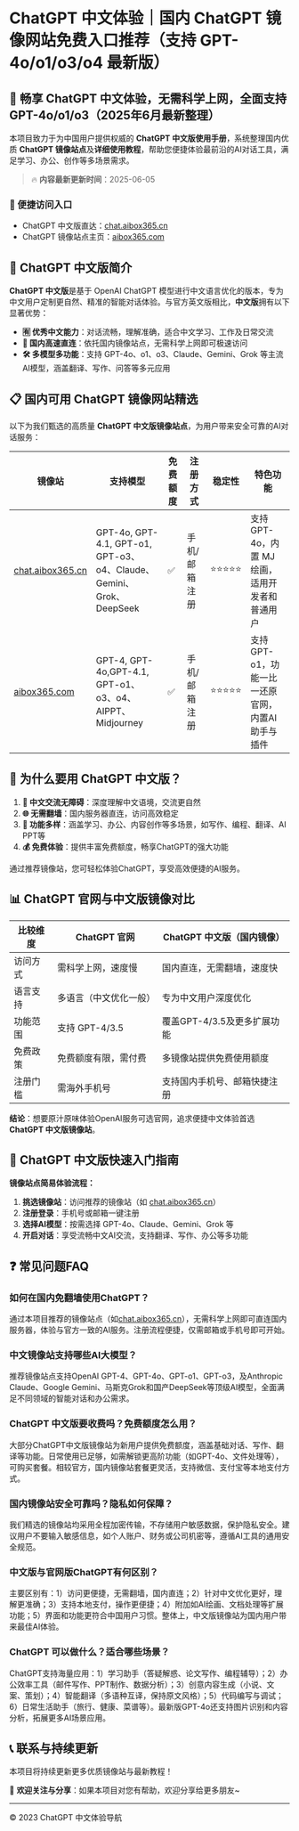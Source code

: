 # ChatGPT 中文体验｜国内 ChatGPT 镜像网站免费入口推荐（支持 GPT-4o/o1/o3/o4 最新版）

## 📢 畅享 ChatGPT 中文体验，无需科学上网，全面支持 GPT-4o/o1/o3（2025年6月最新整理）

本项目致力于为中国用户提供权威的 **ChatGPT 中文版使用手册**，系统整理国内优质 **ChatGPT 镜像站点**及**详细使用教程**，帮助您便捷体验最前沿的AI对话工具，满足学习、办公、创作等多场景需求。

> 🔥 **内容最新更新时间**：2025-06-05

### 🚀 便捷访问入口

- ChatGPT 中文版直达：[chat.aibox365.cn](https://chat.aibox365.cn)
- ChatGPT 镜像站点主页：[aibox365.com](https://aibox365.com)

## 🤔 ChatGPT 中文版简介

**ChatGPT 中文版**是基于 OpenAI ChatGPT 模型进行中文语言优化的版本，专为中文用户定制更自然、精准的智能对话体验。与官方英文版相比，**中文版**拥有以下显著优势：

- **🈶 优秀中文能力**：对话流畅，理解准确，适合中文学习、工作及日常交流
- **🚀 国内高速直连**：依托国内镜像站点，无需科学上网即可极速访问
- **🛠️ 多模型多功能**：支持 GPT-4o、o1、o3、Claude、Gemini、Grok 等主流AI模型，涵盖翻译、写作、问答等多元应用

## 📋 国内可用 ChatGPT 镜像网站精选

以下为我们甄选的高质量 **ChatGPT 中文版镜像站点**，为用户带来安全可靠的AI对话服务：

| 镜像站 | 支持模型 | 免费额度 | 注册方式 | 稳定性 | 特色功能 |
|--------|----------|----------|----------|--------|----------|
| [chat.aibox365.cn](https://chat.aibox365.cn) | GPT-4o, GPT-4.1, GPT-o1, GPT-o3、o4、Claude、Gemini、Grok、DeepSeek | ✅ | 手机/邮箱注册 | ⭐⭐⭐⭐⭐ | 支持 GPT-4o，内置 MJ 绘画，适用开发者和普通用户 |
| [aibox365.com](https://aibox365.com) | GPT-4, GPT-4o,GPT-4.1, GPT-o1、o3、o4、AIPPT、Midjourney | ✅ | 手机/邮箱注册 | ⭐⭐⭐⭐⭐ | 支持 GPT-o1，功能一比一还原官网，内置AI助手与插件 |

## 🌟 为什么要用 ChatGPT 中文版？

1. **📝 中文交流无障碍**：深度理解中文语境，交流更自然
2. **🌐 无需翻墙**：国内服务器直连，访问高效稳定
3. **🎯 功能多样**：涵盖学习、办公、内容创作等多场景，如写作、编程、翻译、AI PPT等
4. **💰 免费体验**：提供丰富免费额度，畅享ChatGPT的强大功能

通过推荐镜像站，您可轻松体验ChatGPT，享受高效便捷的AI服务。

## 📊 ChatGPT 官网与中文版镜像对比

| 比较维度 | ChatGPT 官网 | ChatGPT 中文版（国内镜像） |
|----------|--------------|---------------------------|
| 访问方式 | 需科学上网，速度慢 | 国内直连，无需翻墙，速度快 |
| 语言支持 | 多语言（中文优化一般） | 专为中文用户深度优化 |
| 功能范围 | 支持 GPT-4/3.5 | 覆盖GPT-4/3.5及更多扩展功能 |
| 免费政策 | 免费额度有限，需付费 | 多镜像站提供免费使用额度 |
| 注册门槛 | 需海外手机号 | 支持国内手机号、邮箱快捷注册 |

**结论**：想要原汁原味体验OpenAI服务可选官网，追求便捷中文体验首选 **ChatGPT 中文版镜像站**。

## 📝 ChatGPT 中文版快速入门指南

**镜像站点简易体验流程：**

1. **挑选镜像站**：访问推荐的镜像站（如 [chat.aibox365.cn](https://chat.aibox365.cn)）
2. **注册登录**：手机号或邮箱一键注册
3. **选择AI模型**：按需选择 GPT-4o、Claude、Gemini、Grok 等
4. **开启对话**：享受流畅中文AI交流，支持翻译、写作、办公等多功能

## ❓ 常见问题FAQ

### 如何在国内免翻墙使用ChatGPT？

通过本项目推荐的镜像站点（如[chat.aibox365.cn](https://chat.aibox365.cn)），无需科学上网即可直连国内服务器，体验与官方一致的AI服务。注册流程便捷，仅需邮箱或手机号即可开始。

### 中文镜像站支持哪些AI大模型？

推荐镜像站点支持OpenAI GPT-4、GPT-4o、GPT-o1、GPT-o3，及Anthropic Claude、Google Gemini、马斯克Grok和国产DeepSeek等顶级AI模型，全面满足不同领域的智能对话和办公需求。

### ChatGPT 中文版要收费吗？免费额度怎么用？

大部分ChatGPT中文版镜像站为新用户提供免费额度，涵盖基础对话、写作、翻译等功能。日常使用已足够，如需解锁更高阶功能（如GPT-4o、文件处理等），可购买套餐。相较官方，国内镜像站套餐更灵活，支持微信、支付宝等本地支付方式。

### 国内镜像站安全可靠吗？隐私如何保障？

我们精选的镜像站均采用全程加密传输，不存储用户敏感数据，保护隐私安全。建议用户不要输入敏感信息，如个人账户、财务或公司机密等，遵循AI工具的通用安全规范。

### 中文版与官网版ChatGPT有何区别？

主要区别有：1）访问更便捷，无需翻墙，国内直连；2）针对中文优化更好，理解更准确；3）支持本地支付，操作更便捷；4）附加如AI绘画、文档处理等扩展功能；5）界面和功能更符合中国用户习惯。整体上，中文版镜像站为国内用户带来最佳AI体验。

### ChatGPT 可以做什么？适合哪些场景？

ChatGPT支持海量应用：1）学习助手（答疑解惑、论文写作、编程辅导）；2）办公效率工具（邮件写作、PPT制作、数据分析）；3）创意内容生成（小说、文案、策划）；4）智能翻译（多语种互译，保持原文风格）；5）代码编写与调试；6）日常生活助手（旅行、健康、菜谱等）。最新版GPT-4o还支持图片识别和内容分析，拓展更多AI场景应用。

## 📞 联系与持续更新

本项目将持续更新更多优质镜像站与最新教程！

🌟 **欢迎关注与分享**：如果本项目对您有帮助，欢迎分享给更多朋友~

---

© 2023 ChatGPT 中文体验导航
